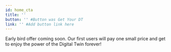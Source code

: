 ```yaml
---
id: home_cta
title: ''
button: '' #Button was Get Your DT
link: '' #Add button link here
---
```


Early bird offer coming soon. Our first users will pay one small price and get to enjoy the power of the Digital Twin forever!
